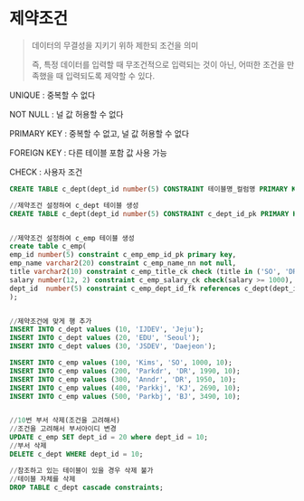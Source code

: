 # 제약조건

> 데이터의 무결성을 지키기 위하 제한되 조건을 의미
>
> 즉, 특정 데이터를 입력할 때 무조건적으로 입력되는 것이 아닌, 어떠한 조건을 만족했을 때 입력되도록 제약할 수 있다.



UNIQUE : 중복할 수 없다

NOT NULL : 널 값 허용할 수 없다

PRIMARY KEY : 중복할 수 없고, 널 값 허용할 수 없다

FOREIGN KEY : 다른 테이블 포함 값 사용 가능

CHECK : 사용자 조건 



```sql
CREATE TABLE c_dept(dept_id number(5) CONSTRAINT 테이블명_컬럼명 PRIMARY KEY dept_name varchar2(20), city varchar2(20));

//제약조건 설정하여 c_dept 테이블 생성
CREATE TABLE c_dept(dept_id number(5) CONSTRAINT c_dept_id_pk PRIMARY KEY,  dept_name varchar2(20) CONSTRAINT c_dept_name_uk UNIQUE, city varchar2(20) CONSTRAINT c_dept_city_nn NOT NULL);


//제약조건 설정하여 c_emp 테이블 생성 
create table c_emp(
emp_id number(5) constraint c_emp_emp_id_pk primary key, 
emp_name varchar2(20) constraint c_emp_name_nn not null,
title varchar2(10) constraint c_emp_title_ck check (title in ('SO', 'DR', 'KJ','BJ','IO')),
salary number(12, 2) constraint c_emp_salary_ck check(salary >= 1000),
dept_id  number(5) constraint c_emp_dept_id_fk references c_dept(dept_id) 
);


//제약조건에 맞게 행 추가 
INSERT INTO c_dept values (10, 'IJDEV', 'Jeju');
INSERT INTO c_dept values (20, 'EDU', 'Seoul');
INSERT INTO c_dept values (30, 'JSDEV', 'Daejeon');

INSERT INTO c_emp values (100, 'Kims', 'SO', 1000, 10);
INSERT INTO c_emp values (200, 'Parkdr', 'DR', 1990, 10);
INSERT INTO c_emp values (300, 'Anndr', 'DR', 1950, 10);
INSERT INTO c_emp values (400, 'Parkkj', 'KJ', 2690, 10);
INSERT INTO c_emp values (500, 'Parkbj', 'BJ', 3490, 10);


//10번 부서 삭제(조건을 고려해서)
//조건을 고려해서 부서아이디 변경
UPDATE c_emp SET dept_id = 20 where dept_id = 10;
//부서 삭제
DELETE c_dept WHERE dept_id = 10;

//참조하고 있는 테이블이 있을 경우 삭제 불가 
//테이블 자체를 삭제
DROP TABLE c_dept cascade constraints;
```

